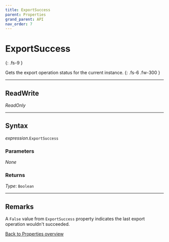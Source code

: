 ```yaml
---
title: ExportSuccess
parent: Properties
grand_parent: API
nav_order: 7
---
```


# ExportSuccess
{: .fs-9 }

Gets the export operation status for the current instance.
{: .fs-6 .fw-300 }

---

## ReadWrite

_ReadOnly_

---

## Syntax

*expression*.`ExportSuccess`

### Parameters

_None_

### Returns

*Type*: `Boolean`

---

## Remarks

A `False` value from `ExportSuccess` property indicates the last export operation wouldn't succeeded.

[Back to Properties overview](https://ws-garcia.github.io/VBA-CSV-interface/api/properties/)